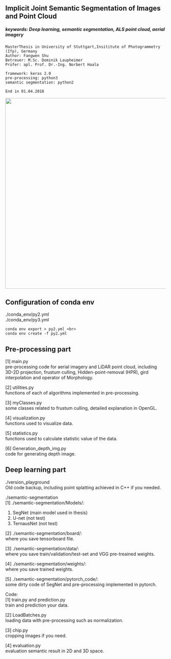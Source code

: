 ## Implicit Joint Semantic Segmentation of Images and Point Cloud
##### keywords: Deep learning, semantic segmentation, ALS point cloud, aerial imagery
```
MasterThesis in University of Stuttgart,Insititute of Photogrammetry (Ifp), Germany
Author: Fangwen Shu
Betreuer: M.Sc. Dominik Laupheimer
Prüfer: apl. Prof. Dr.-Ing. Norbert Haala

framework: keras 2.0
pre-processing: python3
semantic segmentation: python2

End in 01.04.2018
```

<img src="https://github.com/PeterFWS/masterThesis_BK/blob/master/imgs/pipline.png" width="600">


## Configuration of conda env

./conda_env/py2.yml <br>
./conda_env/py3.yml <br>

```
conda env export > py2.yml <br>
conda env create -f py2.yml
```


## Pre-processing part
[1] main.py <br>
pre-processing code for aerial imagery and LiDAR point cloud, including 3D-2D projection, frustum culling, 
Hidden-point-removal (HPR), gird interpolation and operator of Morphology.

[2] utilities.py <br>
functions of each of algorithms implemented in pre-processing.

[3] myClasses.py <br>
some classes related to frustum culling, detailed explanation in OpenGL.

[4] visualization.py <br>
functions used to visualize data. 

[5] statistics.py <br>
functions used to calculate statistic value of the data.

[6] Generation_depth_img.py <br>
code for generating depth image.

## Deep learning part
./version_playground <br>
Old code backup, including point splatting achieved in C++ if you needed.<br>

./semantic-segmentation <br>
[1] ./semantic-segmentation/Models/: 
1. SegNet (main model used in thesis)
2. U-net (not test)
3. TernausNet (not test)

[2] ./semantic-segmentation/board/: <br>
where you save tensorboard file.

[3] ./semantic-segmentation/data/: <br>
where you save train/validation/test-set and VGG pre-treained weights.

[4] ./semantic-segmentation/weights/: <br>
where you save trained weights.

[5] ./semantic-segmentation/pytorch_code/: <br>
some dirty code of SegNet and pre-processing implemented in pytorch. 

Code:<br>
[1] train.py and prediction.py <br>
train and prediction your data.

[2] LoadBatches.py <br>
loading data with pre-processing such as normalization.

[3] chip.py <br>
cropping images if you need.

[4] evaluation.py <br>
evaluation semantic result in 2D and 3D space.

